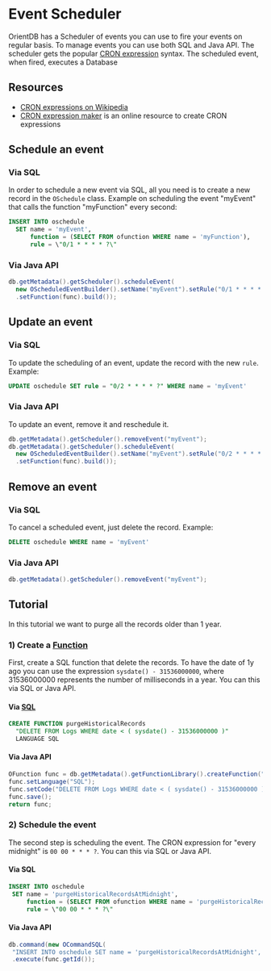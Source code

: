 
# Event Scheduler

OrientDB has a Scheduler of events you can use to fire your events on regular basis. To manage events you can use both SQL and Java API. The scheduler gets the popular [CRON expression](https://en.wikipedia.org/wiki/Cron#CRON_expression) syntax. The scheduled event, when fired, executes a Database 

## Resources
- [CRON expressions on Wikipedia](https://en.wikipedia.org/wiki/Cron#CRON_expression)
- [CRON expression maker](http://www.cronmaker.com/) is an online resource to create CRON expressions

## Schedule an event

### Via SQL

In order to schedule a new event via SQL, all you need is to create a new record in the `OSchedule` class. Example on scheduling the event "myEvent" that calls the function "myFunction" every second:

```sql
INSERT INTO oschedule
  SET name = 'myEvent',
      function = (SELECT FROM ofunction WHERE name = 'myFunction'),
      rule = \"0/1 * * * * ?\"
```

### Via Java API
```java
db.getMetadata().getScheduler().scheduleEvent(
  new OScheduledEventBuilder().setName("myEvent").setRule("0/1 * * * * ?")
  .setFunction(func).build());
```
## Update an event

### Via SQL

To update the scheduling of an event, update the record with the new `rule`. Example:

```sql
UPDATE oschedule SET rule = "0/2 * * * * ?" WHERE name = 'myEvent'
```

### Via Java API

To update an event, remove it and reschedule it.

```java
db.getMetadata().getScheduler().removeEvent("myEvent");
db.getMetadata().getScheduler().scheduleEvent(
  new OScheduledEventBuilder().setName("myEvent").setRule("0/2 * * * * ?")
  .setFunction(func).build());
```

## Remove an event

### Via SQL

To cancel a scheduled event, just delete the record. Example:

```sql
DELETE oschedule WHERE name = 'myEvent'
```

### Via Java API

```java
db.getMetadata().getScheduler().removeEvent("myEvent");
```

## Tutorial

In this tutorial we want to purge all the records older than 1 year. 

### 1) Create a [Function](Functions-Creation.md)
First, create a SQL function that delete the records. To have the date of 1y ago you can use the expression `sysdate() - 31536000000`, where 31536000000 represents the number of milliseconds in a year.  You can this via SQL or Java API.

#### Via [SQL](../sql/SQL-Create-Function.md)
```sql
CREATE FUNCTION purgeHistoricalRecords
  "DELETE FROM Logs WHERE date < ( sysdate() - 31536000000 )"
  LANGUAGE SQL 
```

#### Via Java API
```java
OFunction func = db.getMetadata().getFunctionLibrary().createFunction("purgeHistoricalRecords");
func.setLanguage("SQL");
func.setCode("DELETE FROM Logs WHERE date < ( sysdate() - 31536000000 )");
func.save();
return func;
```

### 2) Schedule the event

The second step is scheduling the event. The CRON expression for "every midnight" is `00 00 * * * ?`. You can this via SQL or Java API.

#### Via SQL

```sql
INSERT INTO oschedule
 SET name = 'purgeHistoricalRecordsAtMidnight',
     function = (SELECT FROM ofunction WHERE name = 'purgeHistoricalRecords'),
     rule = \"00 00 * * * ?\"
```

#### Via Java API
```java
db.command(new OCommandSQL(
 "INSERT INTO oschedule SET name = 'purgeHistoricalRecordsAtMidnight', function = ?, rule = \"00 00 * * * ?\""))
 .execute(func.getId());
```
